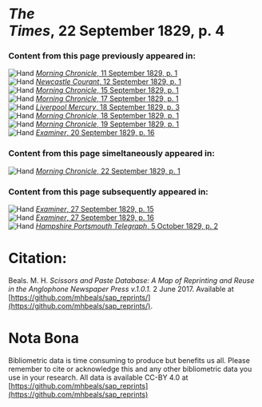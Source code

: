 # *The Times*, 22 September 1829, p. 4  
  
### Content from this page previously appeared in:  
![Hand](http://scissorsandpaste.net/wp-content/uploads/2017/06/smallhandpointer.png) [*Morning Chronicle*, 11 September 1829, p. 1](https://mhbeals.github.io/sap_html/Morning-Chronicle/Morning-Chronicle-11-September-1829-p-1)  
![Hand](http://scissorsandpaste.net/wp-content/uploads/2017/06/smallhandpointer.png) [*Newcastle Courant*, 12 September 1829, p. 1](https://mhbeals.github.io/sap_html/Newcastle-Courant/Newcastle-Courant-12-September-1829-p-1)  
![Hand](http://scissorsandpaste.net/wp-content/uploads/2017/06/smallhandpointer.png) [*Morning Chronicle*, 15 September 1829, p. 1](https://mhbeals.github.io/sap_html/Morning-Chronicle/Morning-Chronicle-15-September-1829-p-1)  
![Hand](http://scissorsandpaste.net/wp-content/uploads/2017/06/smallhandpointer.png) [*Morning Chronicle*, 17 September 1829, p. 1](https://mhbeals.github.io/sap_html/Morning-Chronicle/Morning-Chronicle-17-September-1829-p-1)  
![Hand](http://scissorsandpaste.net/wp-content/uploads/2017/06/smallhandpointer.png) [*Liverpool Mercury*, 18 September 1829, p. 3](https://mhbeals.github.io/sap_html/Liverpool-Mercury/Liverpool-Mercury-18-September-1829-p-3)  
![Hand](http://scissorsandpaste.net/wp-content/uploads/2017/06/smallhandpointer.png) [*Morning Chronicle*, 18 September 1829, p. 1](https://mhbeals.github.io/sap_html/Morning-Chronicle/Morning-Chronicle-18-September-1829-p-1)  
![Hand](http://scissorsandpaste.net/wp-content/uploads/2017/06/smallhandpointer.png) [*Morning Chronicle*, 19 September 1829, p. 1](https://mhbeals.github.io/sap_html/Morning-Chronicle/Morning-Chronicle-19-September-1829-p-1)  
![Hand](http://scissorsandpaste.net/wp-content/uploads/2017/06/smallhandpointer.png) [*Examiner*, 20 September 1829, p. 16](https://mhbeals.github.io/sap_html/Examiner/Examiner-20-September-1829-p-16)  
  
### Content from this page simeltaneously appeared in:  
![Hand](http://scissorsandpaste.net/wp-content/uploads/2017/06/smallhandpointer.png) [*Morning Chronicle*, 22 September 1829, p. 1](https://mhbeals.github.io/sap_html/Morning-Chronicle/Morning-Chronicle-22-September-1829-p-1)  
  
### Content from this page subsequently appeared in:  
![Hand](http://scissorsandpaste.net/wp-content/uploads/2017/06/smallhandpointer.png) [*Examiner*, 27 September 1829, p. 15](https://mhbeals.github.io/sap_html/Examiner/Examiner-27-September-1829-p-15)  
![Hand](http://scissorsandpaste.net/wp-content/uploads/2017/06/smallhandpointer.png) [*Examiner*, 27 September 1829, p. 16](https://mhbeals.github.io/sap_html/Examiner/Examiner-27-September-1829-p-16)  
![Hand](http://scissorsandpaste.net/wp-content/uploads/2017/06/smallhandpointer.png) [*Hampshire Portsmouth Telegraph*, 5 October 1829, p. 2](https://mhbeals.github.io/sap_html/Hampshire-Portsmouth-Telegraph/Hampshire-Portsmouth-Telegraph-5-October-1829-p-2)  


# Citation: 

Beals. M. H. *Scissors and Paste Database: A Map of Reprinting and Reuse in the Anglophone Newspaper Press v.1.0.1.* 2 June 2017. Available at [https://github.com/mhbeals/sap_reprints/](https://github.com/mhbeals/sap_reprints/). 

# Nota Bona

Bibliometric data is time consuming to produce but benefits us all. Please remember to cite or acknowledge this and any other bibliometric data you use in your research. All data is available CC-BY 4.0 at [https://github.com/mhbeals/sap_reprints](https://github.com/mhbeals/sap_reprints)